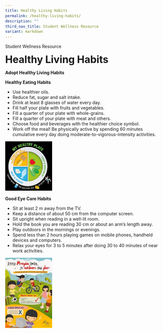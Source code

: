 ```yaml
---
title: Healthy Living Habits
permalink: /healthy-living-habits/
description: ""
third_nav_title: Student Wellness Resource
variant: markdown
---
```

Student Wellness Resource

**<font size="6">Healthy Living Habits</font>**

**Adopt Healthy Living Habits**

**Healthy Eating Habits**

*   Use healthier oils.
*   Reduce fat, sugar and salt intake.
*   Drink at least 8 glasses of water every day.
*   Fill half your plate with fruits and vegetables.
*   Fill a quarter of your plate with whole-grains.
*   Fill a quarter of your plate with meat and others.
*   Choose food and beverages with the healthier choice symbol.
*   Work off the meal! Be physically active by spending 60 minutes cumulative every day doing moderate-to-vigorous-intensity activities.

<img src="/images/Useful%20Links/Healthy%20Living%20Habits.jpg" style="width:30%">

**Good Eye Care Habits**

*   Sit at least 2 m away from the TV.
*   Keep a distance of about 50 cm from the computer screen.
*   Sit upright when reading in a well-lit room.
*   Hold the book you are reading 30 cm or about an arm’s length away.
*   Play outdoors in the mornings or evenings.
*   Spend less than 2 hours playing games on mobile phones, handheld devices and computers.
*   Relax your eyes for 3 to 5 minutes after doing 30 to 40 minutes of near work activities.

<img src="/images/Useful%20Links/Healthy%20Living%20Habits%202.jpg" style="width:30%">